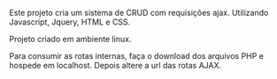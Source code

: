 Este projeto cria um sistema de CRUD com requisições ajax. Utilizando Javascript, Jquery, HTML e CSS.

Projeto criado em ambiente linux.

Para consumir as rotas internas, faça o download dos arquivos PHP e hospede em localhost. Depois altere a url das rotas AJAX.
